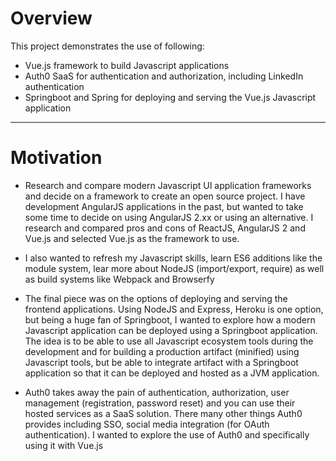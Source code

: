 # Overview
This project demonstrates the use of following:

* Vue.js framework to build Javascript applications
* Auth0 SaaS for authentication and authorization, including LinkedIn authentication
* Springboot and Spring for deploying and serving the Vue.js Javascript application

----

# Motivation
* Research and compare modern Javascript UI application frameworks and decide on a framework to create an open source project. I have development AngularJS applications in the past, but wanted to take some time to decide on using AngularJS 2.xx or using an alternative. I research and compared pros and cons of ReactJS, AngularJS 2 and Vue.js and selected Vue.js as the framework to use.

* I also wanted to refresh my Javascript skills, learn ES6 additions like the module system, lear more about NodeJS (import/export, require) as well as build systems like Webpack and Browserfy

* The final piece was on the options of deploying and serving the frontend applications. Using NodeJS and Express, Heroku is one option, but being a huge fan of Springboot, I wanted to explore how a modern Javascript application can be deployed using a Springboot application. The idea is to be able to use all Javascript ecosystem tools during the development and for building a production artifact (minified) using Javascript tools, but be able to integrate artifact with a Springboot application so that it can be deployed and hosted as a JVM application.

* Auth0 takes away the pain of authentication, authorization, user management (registration, password reset) and you can use their hosted services as a SaaS solution. There many other things Auth0 provides including SSO, social media integration (for OAuth authentication). I wanted to explore the use of Auth0 and specifically using it with Vue.js
